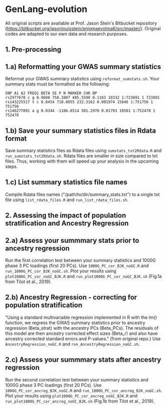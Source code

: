 # GenLang-evolution

All original scripts are available at Prof. Jason Stein's Bitbucket repository (https://bitbucket.org/jasonlouisstein/enigmaevolma6/src/master/). Original codes are adapted to our own data and research purposes.

## 1. Pre-processing

## 1.a) Reformatting your GWAS summary statistics
Reformat your GWAS summary statistics using `reformat_sumstats.sh`.
Your summary stats must be formatted as the following:

```
SNP A1 A2 FREQ1 BETA SE P N MARKER CHR BP
rs2977670 c g 0.9608 758.3807 485.5590 0.1183 10332 1:723891 1 723891
rs143225517 t c 0.8454 718.8055 232.3162 0.001974 15846 1:751756 1 751756
rs146277091 a g 0.0344 -1186.6514 501.2970 0.01793 10501 1:752478 1 752478
```

## 1.b) Save your summary statistics files in Rdata format
Save summary statistics files as Rdata files using `sumstats_txt2Rdata.R` and `run_sumstats_txt2Rdata.sh`.
Rdata files are smaller in size compared to txt files. Thus, working with them will speed up your analysis in the upcoming steps.
   
## 1.c) List summary statistics file names
Compile Rdata files names ("/path/to/dir/summary_stats.txt") to a single txt file using `list_rdata_files.R` and `run_list_rdata_files.sh`.

## 2. Assessing the impact of population stratification and Ancestry Regression

## 2.a) Assess your summmary stats prior to ancestry regression
Run the first correlation test between your summary statistics and 1000G phase 3 PC loadings (first 20 PCs).
Use `1000G_PC_cor_BJK_noGC.R` and `run_1000G_PC_cor_BJK_noGC.sh`.
Plot your results using `plot1000G_PC_cor_noGC_BJK.R` and `run_plot1000G_PC_cor_noGC_BJK.sh` (Fig.1a from Tilot et al., 2019).

## 2.b) Ancestry Regression - correcting for population stratification
"Using a standard multivariable regression implemented in R with the lm() function, we regress the GWAS summary statistics prior to ancestry regression (Beta_strat) with the ancestry PCs (Beta_PCs). The residuals of this model are then ancestry corrected effect sizes (Beta_r) and also have ancestry corrected standard errors and P-values." (from original repo.)
Use `AncestryRegression_noGC.R` and `run_AncestryRegression_noGC.sh`.

## 2.c) Assess your summmary stats after ancestry regression
Run the second correlation test between your summary statistics and 1000G phase 3 PC loadings (first 20 PCs).
Use `1000G_PC_cor_ancreg_BJK_noGC.R` and `run_1000G_PC_cor_ancreg_BJK_noGC.sh`.
Plot your results using `plot1000G_PC_cor_ancreg_noGC_BJK.R` and `run_plot1000G_PC_cor_ancreg_noGC_BJK.sh`  (Fig.1b from Tilot et al., 2019).
